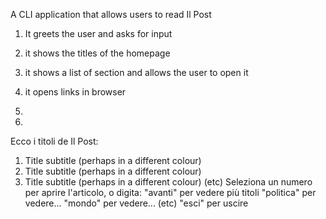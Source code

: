 A CLI application that allows users to read Il Post


1. It greets the user and asks for input
2. it shows the titles of the homepage
3. it shows a list of section and allows the user to open it 
4. it opens links in browser 
5. 

1. 
 Ecco i titoli de Il Post:
  1. Title
    subtitle (perhaps in a different colour)
  2. Title
      subtitle (perhaps in a different colour)
  3. Title
      subtitle (perhaps in a different colour)
  (etc)
  Seleziona un numero per aprire l'articolo, o digita:
  "avanti" per vedere più titoli
  "politica" per vedere...
  "mondo" per vedere...
  (etc)
  "esci" per uscire
  

